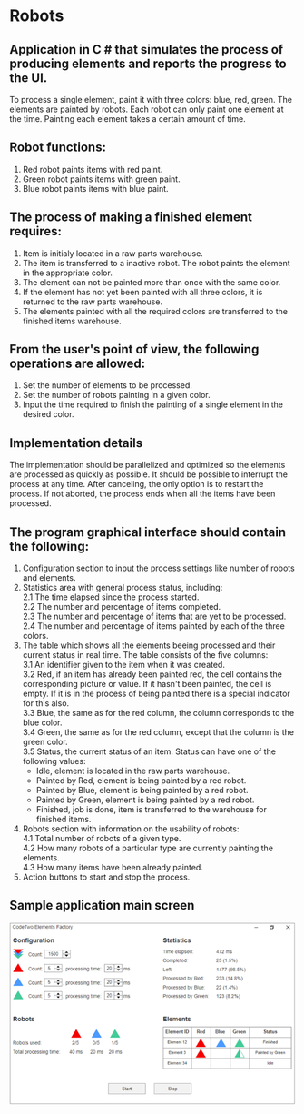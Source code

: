 # Robots

## Application in C # that simulates the process of producing elements and reports the progress to the UI.
To process a single element, paint it with three colors: blue, red, green. The elements are painted by robots. Each robot can only paint one element at the time. Painting each element takes a certain amount of time.

## Robot functions:
 1. Red robot paints items with red paint.
 2. Green robot paints items with green paint.
 3. Blue robot paints items with blue paint.

## The process of making a finished element requires:
 1. Item is initialy located in a raw parts warehouse.
 2. The item is transferred to a inactive robot. The robot paints the element in the appropriate color.
 3. The element can not be painted more than once with the same color.
 4. If the element has not yet been painted with all three colors, it is returned to the raw parts warehouse.
 5. The elements painted with all the required colors are transferred to the finished items warehouse.

## From the user's point of view, the following operations are allowed:
 1. Set the number of elements to be processed.
 2. Set the number of robots painting in a given color.
 3. Input the time required to finish the painting of a single element in the desired color.

## Implementation details
The implementation should be parallelized and optimized so the elements are processed as quickly as possible. It should be possible to interrupt the process at any time. After canceling, the only option is to restart the process. If not aborted, the process ends when all the items have been processed.

## The program graphical interface should contain the following:
1. Configuration section to input the process settings like number of robots and elements.
2. Statistics area with general process status, including:  
    2.1 The time elapsed since the process started.  
    2.2 The number and percentage of items completed.  
    2.3 The number and percentage of items that are yet to be processed.  
    2.4 The number and percentage of items painted by each of the three colors.  
3. The table which shows all the elements beeing processed and their current status in real time. The table consists of the five columns:  
    3.1 An identifier given to the item when it was created.  
    3.2 Red, if an item has already been painted red, the cell contains the corresponding picture or value. If it hasn't been painted, the cell is empty. If it is in the process of being painted there is a special indicator for this also.  
    3.3 Blue, the same as for the red column, the column corresponds to the blue color.  
    3.4 Green, the same as for the red column, except that the column is the green color.  
    3.5 Status, the current status of an item. Status can have one of the following values:  
      + Idle, element is located in the raw parts warehouse.
      + Painted by Red, element is being painted by a red robot.
      + Painted by Blue, element is being painted by a red robot.
      + Painted by Green, element is being painted by a red robot.
      + Finished, job is done, item is transferred to the warehouse for finished items.
4. Robots section with information on the usability of robots:  
    4.1 Total number of robots of a given type.  
    4.2 How many robots of a particular type are currently painting the elements.  
    4.3 How many items have been already painted.  
5. Action buttons to start and stop the process.

## Sample application main screen
![Application main screen](https://github.com/maciejregulski/Robots/blob/main/Docs/mainscreen.png)
